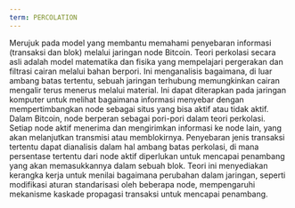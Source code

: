 ```yaml
---
term: PERCOLATION
---
```


Merujuk pada model yang membantu memahami penyebaran informasi (transaksi dan blok) melalui jaringan node Bitcoin. Teori perkolasi secara asli adalah model matematika dan fisika yang mempelajari pergerakan dan filtrasi cairan melalui bahan berpori. Ini menganalisis bagaimana, di luar ambang batas tertentu, sebuah jaringan terhubung memungkinkan cairan mengalir terus menerus melalui material. Ini dapat diterapkan pada jaringan komputer untuk melihat bagaimana informasi menyebar dengan mempertimbangkan node sebagai situs yang bisa aktif atau tidak aktif. Dalam Bitcoin, node berperan sebagai pori-pori dalam teori perkolasi. Setiap node aktif menerima dan mengirimkan informasi ke node lain, yang akan melanjutkan transmisi atau memblokirnya. Penyebaran jenis transaksi tertentu dapat dianalisis dalam hal ambang batas perkolasi, di mana persentase tertentu dari node aktif diperlukan untuk mencapai penambang yang akan memasukkannya dalam sebuah blok. Teori ini menyediakan kerangka kerja untuk menilai bagaimana perubahan dalam jaringan, seperti modifikasi aturan standarisasi oleh beberapa node, mempengaruhi mekanisme kaskade propagasi transaksi untuk mencapai penambang.